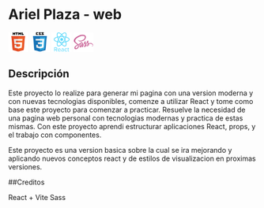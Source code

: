 # Ariel Plaza - web

<img
   src="https://raw.githubusercontent.com/devicons/devicon/master/icons/html5/html5-original-wordmark.svg"
   alt="html5"
   width="40"
   height="40"
/>
<img
   src="https://raw.githubusercontent.com/devicons/devicon/master/icons/css3/css3-original-wordmark.svg"
   alt="css3"
   width="40"
   height="40"
/>
<img
   src="https://raw.githubusercontent.com/devicons/devicon/master/icons/react/react-original-wordmark.svg"
   alt="react"
   width="40"
   height="40"
/>
<img
   src="https://raw.githubusercontent.com/devicons/devicon/master/icons/sass/sass-original.svg"
   alt="sass"
   width="40"
   height="40"
/>
   
</div>
  

## Descripción

   Este proyecto lo realize para generar mi pagina con una version moderna y con nuevas tecnologias disponibles, 
comenze a utilizar React y tome como base este proyecto para comenzar a practicar.
Resuelve la necesidad de una pagina web personal con tecnologias modernas y practica de estas mismas.
Con este proyecto aprendi estructurar aplicaciones React, props, y el trabajo con componentes.

Este proyecto es una version basica sobre la cual se ira mejorando y aplicando nuevos conceptos react y de estilos de visualizacion en proximas versiones.

##Creditos

React + Vite
Sass


